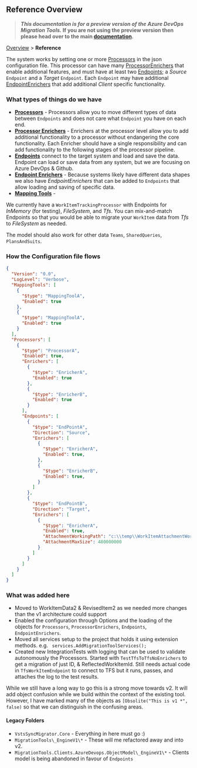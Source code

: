 ## Reference Overview


>**_This documentation is for a preview version of the Azure DevOps Migration Tools._ If you are not using the preview version then please head over to the main [documentation](https://nkdagility.github.io/azure-devops-migration-tools).**


[Overview](.././index.md) > **Reference**

The system works by setting one or more [Processors](../Reference/Processors/index.md) in the json 
configuration file. This processor can have many [ProcessorEnrichers](../Reference/ProcessorEnrichers/index.md) that 
enable additional features, and must have at least two [Endpoints](../Reference/Endpoints/index.md); 
a *Source* `Endpoint` and a *Target* `Endpoint`. Each `Endpoint` 
may have additional [EndpointEnrichers](../Reference/EndpointEnrichers/index.md) that add 
additional *Client* specific functionality.

### What types of things do we have

- **[Processors](../Reference/Processors/index.md)** - Processors allow you to move different types of data between `Endpoints` and does not care what `Endpoint` you have on each end.
- **[Processor Enrichers](../Reference/ProcessorEnrichers/index.md)** - Enrichers at the processor level allow you to add additional functionality to a processor without endangering the core functionality. Each Enricher should have a single responsibility and can add functionality to the following stages of the processor pipeline.
- **[Endpoints](../Reference/Endpoints/index.md)** connect to the target system and load and save the data. Endpoint can load or save data from any system, but we are focusing on Azure DevOps & Github.
- **[Endpoint Enrichers](../Reference/EndpointEnrichers/index.md)** - Because systems likely have different data shapes we also have *EndpointEnrichers* that can be added to `Endpoints` that allow loading and saving of specific data.
- **[Mapping Tools](../Reference/MappingTools/index.md)** - 

We currently have a `WorkItemTrackingProcessor` with Endpoints for *InMemory* (for testing), *FileSystem*, and *Tfs*. You can mix-and-match Endpoints so that you would be able to migrate your `WorkItem` data from *Tfs* to *FileSystem* as needed.

The model should also work for other data `Teams`, `SharedQueries`, `PlansAndSuits`.

### How the Configuration file flows

```JSON
{
  "Version": "0.0",
  "LogLevel": "Verbose",
  "MappingTools": [
    {
      "$type": "MappingToolA",
      "Enabled": true
    },
    {
      "$type": "MappingToolA",
      "Enabled": true
    }
  ],
  "Processors": [
    {
      "$type": "ProcessorA",
      "Enabled": true,
      "Enrichers": [
        {
          "$type": "EnricherA",
          "Enabled": true
        },
        {
          "$type": "EnricherB",
          "Enabled": true
        }
      ],
      "Endpoints": [
        {
          "$type": "EndPointA",
          "Direction": "Source",
          "Enrichers": [
            {
              "$type": "EnricherA",
              "Enabled": true,
            },
            {
              "$type": "EnricherB",
              "Enabled": true,
            }
          ]
        },
        {
          "$type": "EndPointB",
          "Direction": "Target",
          "Enrichers": [
            {
              "$type": "EnricherA",
              "Enabled": true,
              "AttachmentWorkingPath": "c:\\temp\\WorkItemAttachmentWorkingFolder\\",
              "AttachmentMaxSize": 480000000
            }
          ]
        }
      ]
    }
  ]
}
```

### What was added here

- Moved to WorkItemData2 & RevisedItem2 as we needed more changes than the v1 architecture could support
- Enabled the configuration through Options and the loading of the objects for `Processors`, `ProcessorEnrichers`, `Endpoints`, `EndpointEnrichers`. 
- Moved all services setup to the project that holds it using extension methods. e.g. ` services.AddMigrationToolServices();`
- Created new IntegrationTests with logging that can be used to validate autonomously the Processors. Started with `TestTfsToTfsNoEnrichers` to get a migration of just ID, & ReflectedWorkItemId. Still needs actual code in `TfsWorkItemEndpoint` to connect to TFS but it runs, passes, and attaches the log to the test results.

While we still have a long way to go this is a strong move towards v2. It will add object confusion while we build within the context of the existing tool. However, I have marked many of the objects as `[Obsolite("This is v1 *", false)` so that we can distinguish in the confusing areas.

#### Legacy Folders

- `VstsSyncMigrator.Core` - Everything in here must go :)
- `MigrationTools\_EngineV1\*` - These will me refactored away and into v2.
- `MigrationTools.Clients.AzureDevops.ObjectModel\_EngineV1\*` - Clients model is being abandoned in favour of `Endpoints`
